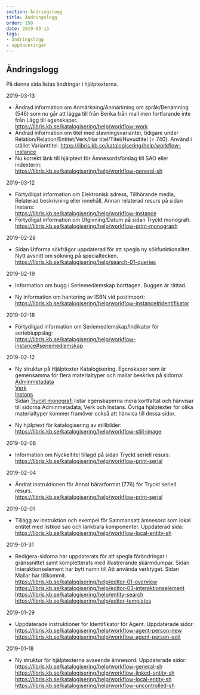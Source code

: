 ```yaml
---
section: Ändringslogg
title: Ändringslogg
order: 150
date: 2019-03-13
tags:
- ändringslogg
- uppdateringar
---
```


## Ändringslogg

På denna sida listas ändringar i hjälptexterna. 

2019-03-13
* Ändrad information om Anmärkning/Anmärkning om språk/Benämning (546) som nu går att lägga till från Berika från mall men fortfarande inte från Lägg till egenskaper.
https://libris.kb.se/katalogisering/help/workflow-work
* Ändrad information om titel med stavningsvarianter, tidigare under Relation/Relation/Entitet/Verk/Har titel/Titel/Huvudtitel (= 740). Använd i stället Varianttitel. 
https://libris.kb.se/katalogisering/help/workflow-instance
* Nu korrekt länk till hjälptext för Ämnesordsförslag till SAO eller indexterm:  
https://libris.kb.se/katalogisering/help/workflow-general-sh

2019-03-12
* Förtydligat information om Elektronisk adress, Tillhörande media, Relaterad beskrivning eller innehåll, Annan relaterad resurs på sidan Instans:  
https://libris.kb.se/katalogisering/help/workflow-instance
* Förtydligat information om Utgivning/Datum på sidan Tryckt monografi:  
https://libris.kb.se/katalogisering/help/workflow-print-monograph

2019-02-28
* Sidan Utforma sökfrågor uppdaterad för att spegla ny sökfunktionalitet. Nytt avsnitt om sökning på specialtecken.
<br>https://libris.kb.se/katalogisering/help/search-01-queries

2019-02-19

* Information om bugg i Seriemedlemskap borttagen. Buggen är rättad.

* Ny information om hantering av ISBN vid postimport:
<br>https://libris.kb.se/katalogisering/help/workflow-instance#identifikator

2019-02-18
* Förtydligad information om Seriemedlemskap/Indikator för seriebiuppslag:
<br>https://libris.kb.se/katalogisering/help/workflow-instance#seriemedlemskap

2019-02-12
* Ny struktur på Hjälptexter Katalogisering. Egenskaper som är gemensamma för flera materialtyper och mallar beskrivs på sidorna:
<br>[Adminmetadata](https://libris.kb.se/katalogisering/help/workflow-adminmetadata)
<br>[Verk](https://libris.kb.se/katalogisering/help/workflow-work)
<br>[Instans](https://libris.kb.se/katalogisering/help/workflow-instance)
<br>Sidan [Tryckt monografi](https://libris.kb.se/katalogisering/help/workflow-print-monograph) listar egenskaperna mera kortfattat och hänvisar till sidorna Adminmetadata, Verk och Instans. Övriga hjälptexter för olika materialtyper kommer framöver också att hänvisa till dessa sidor.

* Ny hjälptext för katalogisering av stillbilder:
<br>https://libris.kb.se/katalogisering/help/workflow-still-image

2019-02-08
* Information om Nyckeltitel tillagd på sidan Tryckt seriell resurs:
<br>https://libris.kb.se/katalogisering/help/workflow-print-serial 

2019-02-04
* Ändrat instruktionen för Annat bärarformat (776) för Tryckt seriell resurs.
<br>https://libris.kb.se/katalogisering/help/workflow-print-serial 

2019-02-01
* Tillägg av instruktion och exempel för Sammansatt ämnesord som lokal entitet med listkod sao och länkbara komponenter. Uppdaterad sida:
<br>https://libris.kb.se/katalogisering/help/workflow-local-entity-sh

2019-01-31
* Redigera-sidorna har uppdaterats för att spegla förändringar i gränssnittet samt kompletterats med illustrerande skärmdumpar. Sidan Interaktionselement har bytt namn till Att använda verktyget. Sidan Mallar har tillkommit.
<br>https://libris.kb.se/katalogisering/help/editor-01-overview
<br>https://libris.kb.se/katalogisering/help/editor-03-interaktionselement
<br>https://libris.kb.se/katalogisering/help/entity-search
<br>https://libris.kb.se/katalogisering/help/editor-templates

2019-01-29
* Uppdaterade instruktioner för Identifikator för Agent. Uppdaterade sidor:
</br>https://libris.kb.se/katalogisering/help/workflow-agent-person-new
</br>https://libris.kb.se/katalogisering/help/workflow-agent-person-edit

2019-01-18
* Ny struktur för hjälptexterna avseende ämnesord. Uppdaterade sidor: 
</br>https://libris.kb.se/katalogisering/help/workflow-general-sh 
</br>https://libris.kb.se/katalogisering/help/workflow-linked-entity-sh 
</br>https://libris.kb.se/katalogisering/help/workflow-local-entity-sh 
</br>https://libris.kb.se/katalogisering/help/workflow-uncontrolled-sh

